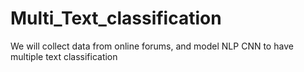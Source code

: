 # Multi_Text_classification
We will collect data from online forums, and model NLP CNN to have multiple text classification
